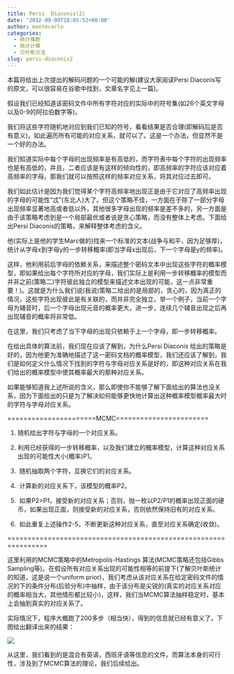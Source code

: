 ```yaml
---
title: Persi  Diaconis(2)
date: '2012-09-09T18:05:52+00:00'
author: montecarlo
categories:
  - 统计推断
  - 统计计算
  - 贝叶斯方法
slug: persi-diaconis2
---
```


本篇将给出上次提出的解码问题的一个可能的解(建议大家阅读Persi Diaconis写的原文，可以很容易在谷歌中找到，文章名字见上一篇)。

假设我们已经知道该密码文件中所有字符对应的实际中的符号集(如26个英文字母以及0-9的阿拉伯数字等)。

我们将这些字符随机地对应到我们已知的符号，看看结果是否合理(即解码后是否有意义)，如此遍历所有可能的对应关系，就可以了。这是一个办法，但显然不是一个好的办法。<!--more-->

我们知道实际中每个字母的出现频率是有高低的，而字符表中每个字符的出现频率也是有高低的，并且，二者应该是有这样的倾向性的，即高频率的字符应该对应着高频率的字母。那我们就可以按照这样的频率对应关系，将其对应过去即可。

我们如此估计是因为我们觉得某个字符高频率地出现正是由于它对应了高频率出现的字母的可能性“忒”(东北人)大了。但这个策略不佳，一方面在于除了一部分字母出现频率显著地高或者低以外，其他很多字母出现的频率是差不多的，另一方面是由于该策略考虑到是一个局部最优或者说是贪心策略，而没有整体上考虑。下面给出Persi Diaconis的策略，来解释整体考虑的含义。

他(实际上是他的学生Marc做的)找来一个标准的文本(战争与和平，因为足够厚)，统计从字母x到字母y的一步转移概率(即当字母x出现后，下一个字母是y的频率)。

这样，他利用前后字母的依赖关系，来描述整个密码文本中出现这些字符的概率模型，即如果给出每个字符所对应的字母，我们实际上是利用一步转移概率的模型而并非之前(策略二)字符彼此独立的模型来描述文本出现的可能，这一点非常重要！)。这就是为什么我们说(我说)策略二给出的是局部的，贪心的，因为真正的情况，这些字符出现彼此是有关联的，而并非完全独立，举一个例子，当前一个字母为辅音时，后一个字母出现元音的概率更大，进一步，连续几个辅音出现之后再出现辅音的概率将非常低。

在这里，我们只考虑了当下字母的出现只依赖于上一个字母，即一步转移概率。

在给出具体的算法前，我们现在应该了解到，为什么Persi Diaconis 给出的策略是好的，因为他更为准确地描述了这一密码文档的概率模型，我们还应该了解到，我们是如何定义什么情况下找到的字符与字母对应关系是好的，即这种对应关系在我们给出的概率模型中使其概率最大的那种对应关系。

如果能够知道我上述所说的含义，那么即使你不能够了解下面给出的算法也没关系，因为下面给出的只是为了解决如何能够更快地计算出这种概率模型概率最大时的字符与字母对应关系。

======================MCMC=======================

1. 随机给出字符与字母的一个对应关系。

1. 利用已经获得的一步转移概率，以及我们建立的概率模型，计算这种对应关系出现的可能性大小(概率)P1。

1.  随机抽取两个字符，互换它们的对应关系。

1.  计算新的对应关系下，该模型的概率P2。

1.  如果P2>P1，接受新的对应关系；否则，抛一枚以P2/P1的概率出现正面的硬币，如果出现正面，则接受新的对应关系，否则依然保持旧有的对应关系。

1.  如此重复上述操作2-5，不断更新这种对应关系，直至对应关系确定(收敛)。

================================================================

这里利用的MCMC策略中的Metropolis-Hastings 算法(MCMC策略还包括Gibbs Sampling等)。在假设所有对应关系出现的可能性相等的前提下(了解贝叶斯统计的知道，这是说一个uniform prior)，我们考虑从该对应关系在给定密码文件的情况的下的条件分布(后验分布)中抽样，由于该分布是尖锐的(真实的对应关系对应的概率相当大，其他情形都比较小)，这样，我们当MCMC算法抽样稳定时，基本上会抽到真实的对应关系了。

实际情况下，程序大概跑了200多步（相当快），得到的信息就已经有意义了，下图给出翻译出来的结果：

![](http://fmn.rrfmn.com/fmn058/20120811/2145/b_large_Cljo_39a5000013c91263.jpg)

从这里，我们看到的是混合有英语，西班牙语等信息的文件。而算法本身的可行性，涉及到了MCMC算法的理论，我们后续给出。

